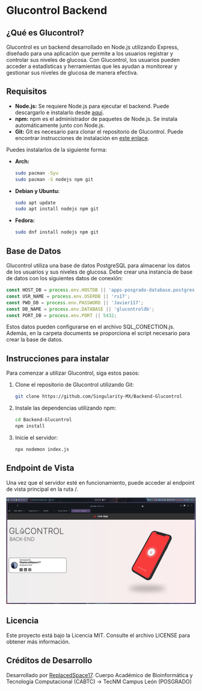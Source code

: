 # Glucontrol Backend

## ¿Qué es Glucontrol?

Glucontrol es un backend desarrollado en Node.js utilizando Express, diseñado para una aplicación que permite a los usuarios registrar y controlar sus niveles de glucosa. Con Glucontrol, los usuarios pueden acceder a estadísticas y herramientas que les ayudan a monitorear y gestionar sus niveles de glucosa de manera efectiva.

## Requisitos
- **Node.js:** Se requiere Node.js para ejecutar el backend. Puede descargarlo e instalarlo desde [aquí](https://nodejs.org/).
- **npm:** npm es el administrador de paquetes de Node.js. Se instala automáticamente junto con Node.js.
- **Git:** Git es necesario para clonar el repositorio de Glucontrol. Puede encontrar instrucciones de instalación en [este enlace](https://git-scm.com/).

Puedes instalarlos de la siguiente forma:

 - **Arch:**
    ```bash
    sudo pacman -Syu
    sudo pacman -S nodejs npm git
    ```
  - **Debian y Ubuntu:**
    ```bash
    sudo apt update
    sudo apt install nodejs npm git
    ```
  - **Fedora:**
    ```bash
    sudo dnf install nodejs npm git
    ```

## Base de Datos

Glucontrol utiliza una base de datos PostgreSQL para almacenar los datos de los usuarios y sus niveles de glucosa. Debe crear una instancia de base de datos con los siguientes datos de conexión:

```javascript
const HOST_DB = process.env.HOSTDB || 'apps-posgrado-database.postgres.database.azure.com';
const USR_NAME = process.env.USERDB || 'rs17';
const PWD_DB = process.env.PASSWORD || 'Javier117';
const DB_NAME = process.env.DATABASE || 'glucontroldb';
const PORT_DB = process.env.PORT || 5432;
```
Estos datos pueden configurarse en el archivo SQL_CONECTION.js. Además, en la carpeta documents se proporciona el script necesario para crear la base de datos.

## Instrucciones para instalar
Para comenzar a utilizar Glucontrol, siga estos pasos:
1. Clone el repositorio de Glucontrol utilizando Git:
    ```bash
    git clone https://github.com/Singularity-MX/Backend-Glucontrol
    ```
2. Instale las dependencias utilizando npm:
    ```bash
    cd Backend-Glucontrol
    npm install
    ```
3. Inicie el servidor:
    ```bash
    npx nodemon index.js
    ```
## Endpoint de Vista
Una vez que el servidor esté en funcionamiento, puede acceder al endpoint de vista principal en la ruta /.

![La vista será la siguiente:](https://github.com/Singularity-MX/Backend-Glucontrol/blob/main/Documents/HomePageView.png?raw=true)


##  Licencia
Este proyecto está bajo la Licencia MIT. Consulte el archivo LICENSE para obtener más información.

## Créditos de Desarrollo
Desarrollado por [ReplacedSpace17](https://github.com/ReplacedSpace17).
Cuerpo Académico de Bioinformática y Tecnología Computacional (CABTC) -> TecNM Campus León (POSGRADO)


